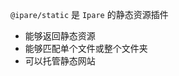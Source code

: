 <!--intro-->

`@ipare/static` 是 `Ipare` 的静态资源插件

- 能够返回静态资源
- 能够匹配单个文件或整个文件夹
- 可以托管静态网站

<!--intro-end-->

<!--install-->

